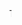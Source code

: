 
<!DOCTYPE html>
<html>

   <head>
      <title>HTML marquee Tag</title>
   </head>
	
   <body>
      <marquee>This is basic example of marquee</marquee>
   </body>
	
</html>
